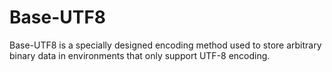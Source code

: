 # Base-UTF8
Base-UTF8 is a specially designed encoding method used to store arbitrary binary data in environments that only support UTF-8 encoding.
